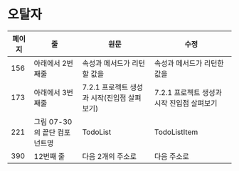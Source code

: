 # 오탈자

| 페이지 | 줄  | 원문 | 수정 |
| ------ | --- | ---- | ---- |
| 156 | 아래에서 2번째줄 | 속성과 메서드가 리턴할 값을 | 속성과 메서드가 리턴한 값을 |
| 173 | 아래에서 3번째줄 | 7.2.1 프로젝트 생성과 시작(진입점 살펴보기) | 7.2.1 프로젝트 생성과 시작 진입점 살펴보기 |
| 221 | 그림 07-30의 끝단 컴포넌트명 | TodoList | TodoListItem |
| 390 | 12번째 줄 | 다음 2개의 주소로 | 다음 주소로 |
